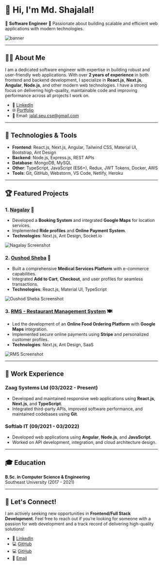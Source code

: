 # 👋 Hi, I'm Md. Shajalal!

🚀 **Software Engineer** 
🌟 Passionate about building scalable and efficient web applications with modern technologies.

![banner](https://your-image-link.com/banner.png) <!-- Add your personal banner here -->

---

## 👨‍💻 About Me

I am a dedicated software engineer with expertise in building robust and user-friendly web applications. With over **2 years of experience** in both frontend and backend development, I specialize in **React.js**, **Next.js**, **Angular**, **Node.js**, and other modern web technologies. I have a strong focus on delivering high-quality, maintainable code and improving performance across all projects I work on.

- 🔗 [LinkedIn](https://www.linkedin.com/in/shah-jalal-10/)
- 🌐 [Portfolio](https://www.your-portfolio.com) <!-- Optional if you have a personal website -->
- 📧 Email: [jalal.seu.cse@gmail.com](mailto:jalal.seu.cse@gmail.com)

---

## 🔧 Technologies & Tools

- **Frontend**: React.js, Next.js, Angular, Tailwind CSS, Material UI, Bootstrap, Ant Design
- **Backend**: Node.js, Express.js, REST APIs
- **Database**: MongoDB, MySQL
- **Other**: TypeScript, JavaScript (ES6+), Redux, JWT Tokens, Docker, AWS
- **Tools**: Git, GitHub, Webstorm, VS Code, Netlify, Heroku

---

## 🏆 Featured Projects

### 1. [Nagalay](https://www.nagalay.com) 🚗
- Developed a **Booking System** and integrated **Google Maps** for location services.
- Implemented **Ride profiles** and **Online Payment System**.
- **Technologies**: Next.js, Ant Design, Socket.io

![Nagalay Screenshot](https://your-image-link.com/nagalay.png) <!-- Add screenshot -->

### 2. [Oushod Sheba](https://oushodsheba.com) 🏥
- Built a comprehensive **Medical Services Platform** with e-commerce capabilities.
- Integrated **Add to Cart**, **Checkout**, and user profiles for seamless transactions.
- **Technologies**: React.js, Material UI, TypeScript

![Oushod Sheba Screenshot](https://your-image-link.com/oushodsheba.png) <!-- Add screenshot -->

### 3. [RMS - Restaurant Management System](https://www.your-project-link.com) 🍽️
- Led the development of an **Online Food Ordering Platform** with **Google Maps** integration.
- Implemented secure online payments using **Stripe** and personalized customer profiles.
- **Technologies**: Next.js, Ant Design, SaaS

![RMS Screenshot](https://your-image-link.com/rms.png) <!-- Add screenshot -->

---

## 💼 Work Experience

### **Zaag Systems Ltd** (03/2022 - Present)  
- Developed and maintained responsive web applications using **React.js**, **Next.js**, and **TypeScript**.
- Integrated third-party APIs, improved software performance, and maintained codebases using **Git**.

### **Softlab IT** (09/2021 - 03/2022)  
- Developed web applications using **Angular**, **Node.js**, and **JavaScript**.
- Worked on API development, integration, and cloud architecture design.

---

## 🎓 Education

**B.Sc. in Computer Science & Engineering**  
Southeast University (2017 - 2021)

---

## 🌟 Let's Connect!

I am actively seeking new opportunities in **Frontend/Full Stack Development**. Feel free to reach out if you’re looking for someone with a passion for web development and a track record of delivering high-quality solutions!

- 💼 [LinkedIn](https://www.linkedin.com/in/shah-jalal-10/)
- 💻 [GitHub](https://github.com/shah-jalal1)
- 💻 [GitHub](https://github.com/jalal-zaag)
- 📧 [Email](mailto:jalal.seu.cse@gmail.com)

